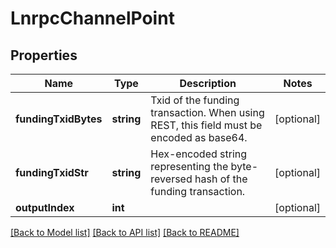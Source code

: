 # LnrpcChannelPoint

## Properties
Name | Type | Description | Notes
------------ | ------------- | ------------- | -------------
**fundingTxidBytes** | **string** | Txid of the funding transaction. When using REST, this field must be encoded as base64. | [optional] 
**fundingTxidStr** | **string** | Hex-encoded string representing the byte-reversed hash of the funding transaction. | [optional] 
**outputIndex** | **int** |  | [optional] 

[[Back to Model list]](../README.md#documentation-for-models) [[Back to API list]](../README.md#documentation-for-api-endpoints) [[Back to README]](../README.md)


